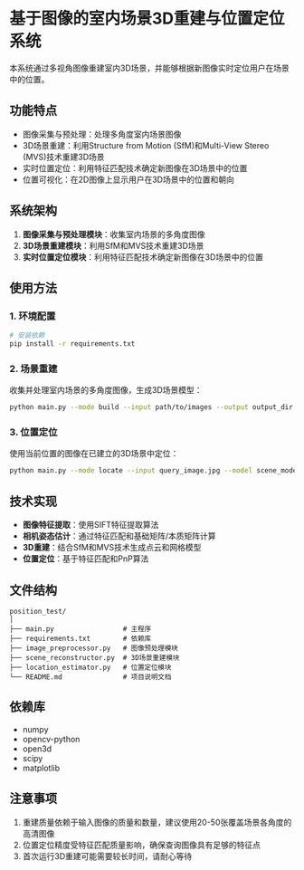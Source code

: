 # 基于图像的室内场景3D重建与位置定位系统

本系统通过多视角图像重建室内3D场景，并能够根据新图像实时定位用户在场景中的位置。

## 功能特点

- 图像采集与预处理：处理多角度室内场景图像
- 3D场景重建：利用Structure from Motion (SfM)和Multi-View Stereo (MVS)技术重建3D场景
- 实时位置定位：利用特征匹配技术确定新图像在3D场景中的位置
- 位置可视化：在2D图像上显示用户在3D场景中的位置和朝向

## 系统架构

1. **图像采集与预处理模块**：收集室内场景的多角度图像
2. **3D场景重建模块**：利用SfM和MVS技术重建3D场景
3. **实时位置定位模块**：利用特征匹配技术确定新图像在3D场景中的位置

## 使用方法

### 1. 环境配置

```bash
# 安装依赖
pip install -r requirements.txt
```

### 2. 场景重建

收集并处理室内场景的多角度图像，生成3D场景模型：

```bash
python main.py --mode build --input path/to/images --output output_dir
```

### 3. 位置定位

使用当前位置的图像在已建立的3D场景中定位：

```bash
python main.py --mode locate --input query_image.jpg --model scene_model.ply --features features_db.npz
```

## 技术实现

- **图像特征提取**：使用SIFT特征提取算法
- **相机姿态估计**：通过特征匹配和基础矩阵/本质矩阵计算
- **3D重建**：结合SfM和MVS技术生成点云和网格模型
- **位置定位**：基于特征匹配和PnP算法

## 文件结构

```
position_test/
│
├── main.py                 # 主程序
├── requirements.txt        # 依赖库
├── image_preprocessor.py   # 图像预处理模块 
├── scene_reconstructor.py  # 3D场景重建模块
├── location_estimator.py   # 位置定位模块
└── README.md               # 项目说明文档
```

## 依赖库

- numpy
- opencv-python
- open3d
- scipy
- matplotlib

## 注意事项

1. 重建质量依赖于输入图像的质量和数量，建议使用20-50张覆盖场景各角度的高清图像
2. 位置定位精度受特征匹配质量影响，确保查询图像具有足够的特征点
3. 首次运行3D重建可能需要较长时间，请耐心等待 
